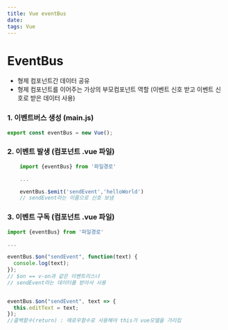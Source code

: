 ```yaml
---
title: Vue eventBus
date:
tags: Vue
---
```


# EventBus

- 형제 컴포넌트간 데이터 공유
- 형제 컴포넌트를 이어주는 가상의 부모컴포넌트 역할 (이벤트 신호 받고 이벤트 신호로 받은 데이터 사용)

### 1. 이벤트버스 생성 (**main.js**)

```js
export const eventBus = new Vue();
```

### 2. 이벤트 발생 (컴포넌트 .vue 파일)

```js
    import {eventBus} from '파일경로'

    ...

    eventBus.$emit('sendEvent','helloWorld')
    // sendEvent라는 이름으로 신호 보냄
```

### 3. 이벤트 구독 (컴포넌트 .vue 파일)

```js
import {eventBus} from '파일경로'

...

eventBus.$on("sendEvent", function(text) {
  console.log(text);
});
// $on == v-on과 같은 이벤트리스너
// sendEvent라는 데이터를 받아서 사용


eventBus.$on("sendEvent", text => {
  this.editText = text;
});
//콜백함수(return) : 애로우함수로 사용해야 this가 vue모델을 가리킴
```
